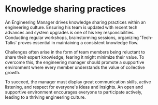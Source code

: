# Knowledge sharing practices

An Engineering Manager drives knowledge sharing practices within an engineering culture. Ensuring his team is updated with recent tech advances and system upgrades is one of his key responsibilities. Conducting regular workshops, brainstorming sessions, organizing 'Tech-Talks' proves essential in maintaining a consistent knowledge flow.

Challenges often arise in the form of team members being reluctant to share their expert knowledge, fearing it might minimize their value. To overcome this, the engineering manager should promote a supportive environment where every member understands the value of collective growth. 

To succeed, the manager must display great communication skills, active listening, and respect for everyone's ideas and insights. An open and supportive environment encourages everyone to participate actively, leading to a thriving engineering culture.